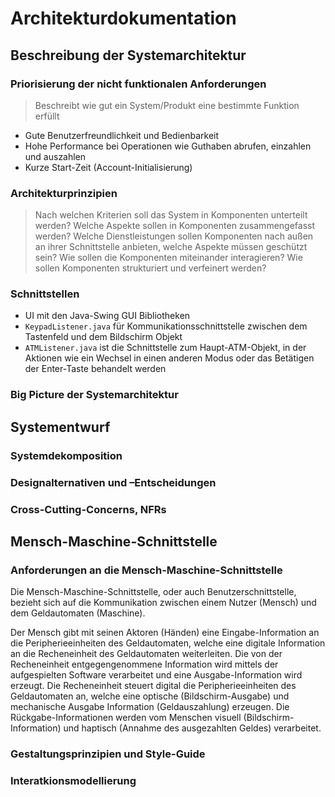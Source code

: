 # Architekturdokumentation

## Beschreibung der Systemarchitektur

### Priorisierung der nicht funktionalen Anforderungen

> Beschreibt wie gut ein System/Produkt eine bestimmte Funktion erfüllt

- Gute Benutzerfreundlichkeit und Bedienbarkeit
- Hohe Performance bei Operationen wie Guthaben abrufen, einzahlen und auszahlen
- Kurze Start-Zeit (Account-Initialisierung)

### Architekturprinzipien

> Nach welchen Kriterien soll das System in Komponenten unterteilt werden?
> Welche Aspekte sollen in Komponenten zusammengefasst werden?
> Welche Dienstleistungen sollen Komponenten nach außen an ihrer Schnittstelle anbieten, welche Aspekte müssen geschützt sein?
> Wie sollen die Komponenten miteinander interagieren?
> Wie sollen Komponenten strukturiert und verfeinert werden?

### Schnittstellen

- UI mit den Java-Swing GUI Bibliotheken
- `KeypadListener.java` für Kommunikationsschnittstelle zwischen dem Tastenfeld und dem Bildschirm Objekt
- `ATMListener.java` ist die Schnittstelle zum Haupt-ATM-Objekt, in der Aktionen wie ein Wechsel in einen anderen Modus oder das Betätigen der Enter-Taste behandelt werden

### Big Picture der Systemarchitektur


## Systementwurf

### Systemdekomposition

### Designalternativen und –Entscheidungen

### Cross-Cutting-Concerns, NFRs


## Mensch-Maschine-Schnittstelle

### Anforderungen an die Mensch-Maschine-Schnittstelle

Die Mensch-Maschine-Schnittstelle, oder auch Benutzerschnittstelle, bezieht sich auf die Kommunikation zwischen einem Nutzer (Mensch) und dem Geldautomaten (Maschine).

Der Mensch gibt mit seinen Aktoren (Händen) eine Eingabe-Information an die Peripherieeinheiten des Geldautomaten, welche eine digitale Information an die Recheneinheit des Geldautomaten weiterleiten. Die von der Recheneinheit entgegengenommene Information wird mittels der aufgespielten Software verarbeitet und eine Ausgabe-Information wird erzeugt. Die Recheneinheit steuert digital die Peripherieeinheiten des Geldautomaten an, welche eine optische (Bildschirm-Ausgabe) und mechanische Ausgabe Information (Geldauszahlung) erzeugen. Die Rückgabe-Informationen werden vom Menschen visuell (Bildschirm-Information) und haptisch (Annahme des ausgezahlten Geldes) verarbeitet.


### Gestaltungsprinzipien und Style-Guide

### Interatkionsmodellierung
